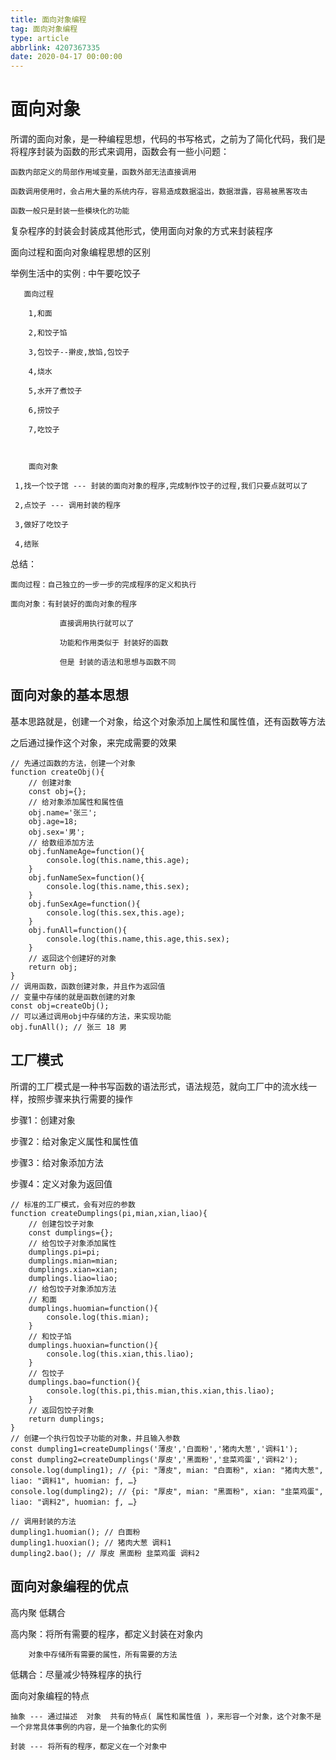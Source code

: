 ```yaml
---
title: 面向对象编程
tag: 面向对象编程
type: article
abbrlink: 4207367335
date: 2020-04-17 00:00:00
---
```



# 面向对象

所谓的面向对象，是一种编程思想，代码的书写格式，之前为了简化代码，我们是将程序封装为函数的形式来调用，函数会有一些小问题：

	函数内部定义的局部作用域变量，函数外部无法直接调用

	函数调用使用时，会占用大量的系统内存，容易造成数据溢出，数据泄露，容易被黑客攻击

	函数一般只是封装一些模块化的功能

复杂程序的封装会封装成其他形式，使用面向对象的方式来封装程序

面向过程和面向对象编程思想的区别

            

举例生活中的实例 : 中午要吃饺子

       面向过程

        1,和面

        2,和饺子馅

		3,包饺子--擀皮,放馅,包饺子

		4,烧水

		5,水开了煮饺子

		6,捞饺子

		7,吃饺子

        

        面向对象

	 1,找一个饺子馆 --- 封装的面向对象的程序,完成制作饺子的过程,我们只要点就可以了

	 2,点饺子 --- 调用封装的程序

	 3,做好了吃饺子

	 4,结账

总结：

	面向过程：自己独立的一步一步的完成程序的定义和执行

	面向对象：有封装好的面向对象的程序

			   直接调用执行就可以了

			   功能和作用类似于 封装好的函数

			   但是 封装的语法和思想与函数不同

## 面向对象的基本思想

基本思路就是，创建一个对象，给这个对象添加上属性和属性值，还有函数等方法

之后通过操作这个对象，来完成需要的效果

    // 先通过函数的方法，创建一个对象
    function createObj(){
        // 创建对象
        const obj={};
        // 给对象添加属性和属性值
        obj.name='张三';
        obj.age=18;
        obj.sex='男';
        // 给数组添加方法
        obj.funNameAge=function(){
            console.log(this.name,this.age);
        }
        obj.funNameSex=function(){
            console.log(this.name,this.sex);
        }
        obj.funSexAge=function(){
            console.log(this.sex,this.age);
        }
        obj.funAll=function(){
            console.log(this.name,this.age,this.sex);
        }
        // 返回这个创建好的对象
        return obj;
    }
    // 调用函数，函数创建对象，并且作为返回值
    // 变量中存储的就是函数创建的对象
    const obj=createObj();
    // 可以通过调用obj中存储的方法，来实现功能
    obj.funAll(); // 张三 18 男

## 工厂模式

所谓的工厂模式是一种书写函数的语法形式，语法规范，就向工厂中的流水线一样，按照步骤来执行需要的操作

步骤1：创建对象

步骤2：给对象定义属性和属性值

步骤3：给对象添加方法

步骤4：定义对象为返回值

    // 标准的工厂模式，会有对应的参数
    function createDumplings(pi,mian,xian,liao){
        // 创建包饺子对象
        const dumplings={};
        // 给包饺子对象添加属性
        dumplings.pi=pi;
        dumplings.mian=mian;
        dumplings.xian=xian;
        dumplings.liao=liao;
        // 给包饺子对象添加方法
        // 和面
        dumplings.huomian=function(){
            console.log(this.mian);
        }
        // 和饺子馅
        dumplings.huoxian=function(){
            console.log(this.xian,this.liao);
        }
        // 包饺子
        dumplings.bao=function(){
            console.log(this.pi,this.mian,this.xian,this.liao);
        }
        // 返回包饺子对象
        return dumplings;
    }
    // 创建一个执行包饺子功能的对象，并且输入参数
    const dumpling1=createDumplings('薄皮','白面粉','猪肉大葱','调料1');
    const dumpling2=createDumplings('厚皮','黑面粉','韭菜鸡蛋','调料2');
    console.log(dumpling1); // {pi: "薄皮", mian: "白面粉", xian: "猪肉大葱", liao: "调料1", huomian: ƒ, …}
    console.log(dumpling2); // {pi: "厚皮", mian: "黑面粉", xian: "韭菜鸡蛋", liao: "调料2", huomian: ƒ, …}
    
    // 调用封装的方法
    dumpling1.huomian(); // 白面粉
    dumpling1.huoxian(); // 猪肉大葱 调料1
    dumpling2.bao(); // 厚皮 黑面粉 韭菜鸡蛋 调料2

## 面向对象编程的优点

高内聚  低耦合

高内聚：将所有需要的程序，都定义封装在对象内

		对象中存储所有需要的属性，所有需要的方法

低耦合：尽量减少特殊程序的执行

面向对象编程的特点

	抽象 --- 通过描述  对象  共有的特点( 属性和属性值 )，来形容一个对象，这个对象不是一个非常具体事例的内容，是一个抽象化的实例

	封装 --- 将所有的程序，都定义在一个对象中  

